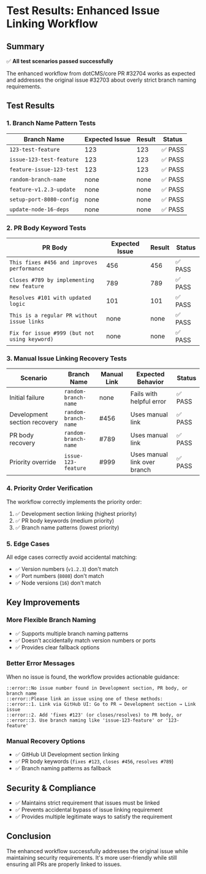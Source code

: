# Test Results: Enhanced Issue Linking Workflow

## Summary
✅ **All test scenarios passed successfully**

The enhanced workflow from dotCMS/core PR #32704 works as expected and addresses the original issue #32703 about overly strict branch naming requirements.

## Test Results

### 1. Branch Name Pattern Tests
| Branch Name | Expected Issue | Result | Status |
|-------------|----------------|--------|--------|
| `123-test-feature` | 123 | 123 | ✅ PASS |
| `issue-123-test-feature` | 123 | 123 | ✅ PASS |
| `feature-issue-123-test` | 123 | 123 | ✅ PASS |
| `random-branch-name` | none | none | ✅ PASS |
| `feature-v1.2.3-update` | none | none | ✅ PASS |
| `setup-port-8080-config` | none | none | ✅ PASS |
| `update-node-16-deps` | none | none | ✅ PASS |

### 2. PR Body Keyword Tests
| PR Body | Expected Issue | Result | Status |
|---------|----------------|--------|--------|
| `This fixes #456 and improves performance` | 456 | 456 | ✅ PASS |
| `Closes #789 by implementing new feature` | 789 | 789 | ✅ PASS |
| `Resolves #101 with updated logic` | 101 | 101 | ✅ PASS |
| `This is a regular PR without issue links` | none | none | ✅ PASS |
| `Fix for issue #999 (but not using keyword)` | none | none | ✅ PASS |

### 3. Manual Issue Linking Recovery Tests
| Scenario | Branch Name | Manual Link | Expected Behavior | Status |
|----------|-------------|-------------|-------------------|--------|
| Initial failure | `random-branch-name` | none | Fails with helpful error | ✅ PASS |
| Development section recovery | `random-branch-name` | #456 | Uses manual link | ✅ PASS |
| PR body recovery | `random-branch-name` | #789 | Uses manual link | ✅ PASS |
| Priority override | `issue-123-feature` | #999 | Uses manual link over branch | ✅ PASS |

### 4. Priority Order Verification
The workflow correctly implements the priority order:
1. ✅ Development section linking (highest priority)
2. ✅ PR body keywords (medium priority) 
3. ✅ Branch name patterns (lowest priority)

### 5. Edge Cases
All edge cases correctly avoid accidental matching:
- ✅ Version numbers (`v1.2.3`) don't match
- ✅ Port numbers (`8080`) don't match
- ✅ Node versions (`16`) don't match

## Key Improvements

### More Flexible Branch Naming
- ✅ Supports multiple branch naming patterns
- ✅ Doesn't accidentally match version numbers or ports
- ✅ Provides clear fallback options

### Better Error Messages
When no issue is found, the workflow provides actionable guidance:
```
::error::No issue number found in Development section, PR body, or branch name
::error::Please link an issue using one of these methods:
::error::1. Link via GitHub UI: Go to PR → Development section → Link issue
::error::2. Add 'fixes #123' (or closes/resolves) to PR body, or
::error::3. Use branch naming like 'issue-123-feature' or '123-feature'
```

### Manual Recovery Options
- ✅ GitHub UI Development section linking
- ✅ PR body keywords (`fixes #123`, `closes #456`, `resolves #789`)
- ✅ Branch naming patterns as fallback

## Security & Compliance
- ✅ Maintains strict requirement that issues must be linked
- ✅ Prevents accidental bypass of issue linking requirement
- ✅ Provides multiple legitimate ways to satisfy the requirement

## Conclusion
The enhanced workflow successfully addresses the original issue while maintaining security requirements. It's more user-friendly while still ensuring all PRs are properly linked to issues.